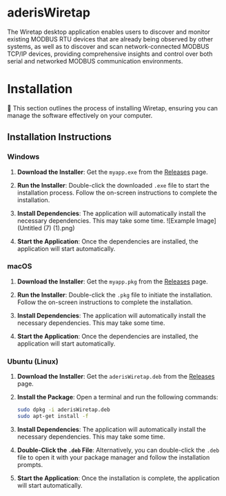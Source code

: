 # aderisWiretap
The Wiretap desktop application enables users to discover and monitor existing MODBUS RTU devices that are already being observed by other systems, as well as to discover and scan network-connected MODBUS TCP/IP devices, providing comprehensive insights and control over both serial and networked MODBUS communication environments.

# Installation 

📜 This section outlines the process of installing Wiretap, ensuring you can manage the software effectively on your computer.

## Installation Instructions

### Windows

1. **Download the Installer**: Get the `myapp.exe` from the [Releases](https://github.com/yourusername/your-repo-name/releases) page.

2. **Run the Installer**: Double-click the downloaded `.exe` file to start the installation process. Follow the on-screen instructions to complete the installation.

3. **Install Dependencies**: The application will automatically install the necessary dependencies. This may take some time.
   ![Example Image](Untitled (7) (1).png)

5. **Start the Application**: Once the dependencies are installed, the application will start automatically.

### macOS

1. **Download the Installer**: Get the `myapp.pkg` from the [Releases](https://github.com/yourusername/your-repo-name/releases) page.

2. **Run the Installer**: Double-click the `.pkg` file to initiate the installation. Follow the on-screen instructions to complete the installation.

3. **Install Dependencies**: The application will automatically install the necessary dependencies. This may take some time.

4. **Start the Application**: Once the dependencies are installed, the application will start automatically.


### Ubuntu (Linux)

1. **Download the Installer**: Get the `aderisWiretap.deb` from the [Releases](https://github.com/yourusername/your-repo-name/ubuntubuild) page.
2. **Install the Package**: Open a terminal and run the following commands:

   ```bash
   sudo dpkg -i aderisWiretap.deb
   sudo apt-get install -f
3. **Install Dependencies**: The application will automatically install the necessary dependencies. This may take some time.
4. **Double-Click the `.deb` File**: Alternatively, you can double-click the `.deb` file to open it with your package manager and follow the installation prompts.
5. **Start the Application**: Once the installation is complete, the application will start automatically.
